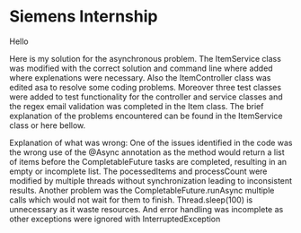 # Siemens Internship
Hello

Here is my solution for the asynchronous problem. The ItemService class was modified with the correct solution and command line where added where explenations were necessary. 
Also the ItemController class was edited asa to resolve some coding problems. Moreover three test classes were added to test functionality for the controller and service classes and 
the regex email validation was completed in the Item class. 
The brief explanation of the problems encountered can be found in the ItemService class or here bellow.

Explanation of what was wrong: One of the issues identified in the code was the wrong use of the @Async annotation as the method would return a list of items
before the CompletableFuture tasks are completed, resulting in an empty or incomplete list. The pocessedItems and processCount were modified by multiple threads without synchronization leading to inconsistent results. Another problem was the CompletableFuture.runAsync multiple calls which would not wait for them to finish. 
Thread.sleep(100) is unnecessary as it waste resources. And error handling was incomplete as other exceptions were ignored with InterruptedException
